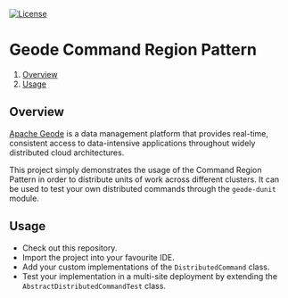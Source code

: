[![License](https://img.shields.io/badge/License-Apache%202.0-blue.svg)](https://www.apache.org/licenses/LICENSE-2.0) 

# Geode Command Region Pattern
1. [Overview](#overview)
2. [Usage](#usage)

## <a name="overview"></a>Overview

[Apache Geode](http://geode.apache.org/) is a data management platform that provides real-time, 
consistent access to data-intensive applications throughout widely distributed cloud architectures.

This project simply demonstrates the usage of the Command Region Pattern in order to distribute
units of work across different clusters. It can be used to test your own distributed commands through
the `geode-dunit` module.

## <a name="usage"></a>Usage

- Check out this repository.
- Import the project into your favourite IDE.
- Add your custom implementations of the `DistributedCommand` class.
- Test your implementation in a multi-site deployment by extending the `AbstractDistributedCommandTest` class.
